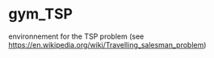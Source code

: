 # gym_TSP
environnement for the TSP problem (see https://en.wikipedia.org/wiki/Travelling_salesman_problem)
